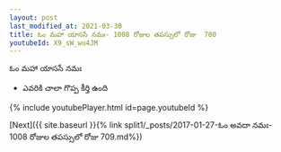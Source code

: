 ```yaml
---
layout: post
last_modified_at: 2021-03-30
title: ఓం మహా యాససే నమః- 1008 రోజుల తపస్సులో రోజు  700
youtubeId: X9_sW_wu4JM
---
```

 
 
 ఓం మహా యాససే నమః  
 
 -  ఎవరికి చాలా గొప్ప కీర్తి ఉంది 
 
  
 
  
 
 
 
 
 
 


{% include youtubePlayer.html id=page.youtubeId %}
 
[Next]({{ site.baseurl }}{% link  split1/_posts/2017-01-27-ఓం అవదా నమః- 1008 రోజుల తపస్సులో రోజు  709.md%})
 
